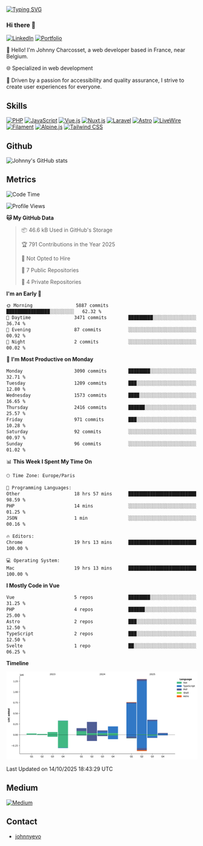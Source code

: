 [![Typing SVG](https://readme-typing-svg.demolab.com?font=Fira+Code&pause=1000&random=false&width=435&lines=Johnny+Charcosset;Web+Developer)](https://git.io/typing-svg)

### Hi there 👋
[![LinkedIn](https://img.shields.io/badge/LinkedIn-0077B5?style=for-the-badge&logo=linkedin&logoColor=white)](https://www.linkedin.com/in/johnny-charcosset/)
[![Portfolio](https://img.shields.io/badge/Portfolio-4285F4?style=for-the-badge&logo=google-chrome&logoColor=white)](https://johnnyevo.github.io/)

👋 Hello! I'm Johnny Charcosset, a web developer based in France, near Belgium.

🌐 Specialized in web development

🚀 Driven by a passion for accessibility and quality assurance, I strive to create user experiences for everyone.

## Skills

[![PHP](https://img.shields.io/badge/PHP-777BB4?style=for-the-badge&logo=php&logoColor=white)](https://www.php.net/)
[![JavaScript](https://img.shields.io/badge/JavaScript-F7DF1E?style=for-the-badge&logo=javascript&logoColor=black)](https://developer.mozilla.org/en-US/docs/Web/JavaScript)
[![Vue.js](https://img.shields.io/badge/Vue.js-4FC08D?style=for-the-badge&logo=vue.js&logoColor=white)](https://vuejs.org/)
[![Nuxt.js](https://img.shields.io/badge/Nuxt.js-00C58E?style=for-the-badge&logo=nuxt.js&logoColor=white)](https://nuxtjs.org/)
[![Laravel](https://img.shields.io/badge/Laravel-FF2D20?style=for-the-badge&logo=laravel&logoColor=white)](https://laravel.com/)
[![Astro](https://img.shields.io/badge/Astro-0B3E59?style=for-the-badge&logo=astro&logoColor=white)](https://astro.build/)
[![LiveWire](https://img.shields.io/badge/LiveWire-FF3E00?style=for-the-badge&logo=livewire&logoColor=white)](https://laravel-livewire.com/)
[![Filament](https://img.shields.io/badge/Filament-253E46?style=for-the-badge&logo=https://filamentphp.com/favicon/favicon-32x32.png?v=w1dBNxT7Wg&logoColor=white)](https://filamentadmin.com/)
[![Alpine.js](https://img.shields.io/badge/Alpine.js-8BC0D0?style=for-the-badge&logo=alpine.js&logoColor=black)](https://alpinejs.dev/)
[![Tailwind CSS](https://img.shields.io/badge/Tailwind_CSS-38B2AC?style=for-the-badge&logo=tailwind-css&logoColor=white)](https://tailwindcss.com/)

## Github

![Johnny's GitHub stats](https://github-readme-stats.vercel.app/api?username=JohnnyEvo&show_icons=true&theme=transparent)

## Metrics

<!--START_SECTION:waka-->
![Code Time](http://img.shields.io/badge/Code%20Time-1%2C484%20hrs%2034%20mins-blue)

![Profile Views](http://img.shields.io/badge/Profile%20Views-0-blue)

**🐱 My GitHub Data** 

> 📦 46.6 kB Used in GitHub's Storage 
 > 
> 🏆 791 Contributions in the Year 2025
 > 
> 🚫 Not Opted to Hire
 > 
> 📜 7 Public Repositories 
 > 
> 🔑 4 Private Repositories 
 > 
**I'm an Early 🐤** 

```text
🌞 Morning                5887 commits        ████████████████░░░░░░░░░   62.32 % 
🌆 Daytime                3471 commits        █████████░░░░░░░░░░░░░░░░   36.74 % 
🌃 Evening                87 commits          ░░░░░░░░░░░░░░░░░░░░░░░░░   00.92 % 
🌙 Night                  2 commits           ░░░░░░░░░░░░░░░░░░░░░░░░░   00.02 % 
```
📅 **I'm Most Productive on Monday** 

```text
Monday                   3090 commits        ████████░░░░░░░░░░░░░░░░░   32.71 % 
Tuesday                  1209 commits        ███░░░░░░░░░░░░░░░░░░░░░░   12.80 % 
Wednesday                1573 commits        ████░░░░░░░░░░░░░░░░░░░░░   16.65 % 
Thursday                 2416 commits        ██████░░░░░░░░░░░░░░░░░░░   25.57 % 
Friday                   971 commits         ███░░░░░░░░░░░░░░░░░░░░░░   10.28 % 
Saturday                 92 commits          ░░░░░░░░░░░░░░░░░░░░░░░░░   00.97 % 
Sunday                   96 commits          ░░░░░░░░░░░░░░░░░░░░░░░░░   01.02 % 
```


📊 **This Week I Spent My Time On** 

```text
🕑︎ Time Zone: Europe/Paris

💬 Programming Languages: 
Other                    18 hrs 57 mins      █████████████████████████   98.59 % 
PHP                      14 mins             ░░░░░░░░░░░░░░░░░░░░░░░░░   01.25 % 
JSON                     1 min               ░░░░░░░░░░░░░░░░░░░░░░░░░   00.16 % 

🔥 Editors: 
Chrome                   19 hrs 13 mins      █████████████████████████   100.00 % 

💻 Operating System: 
Mac                      19 hrs 13 mins      █████████████████████████   100.00 % 
```

**I Mostly Code in Vue** 

```text
Vue                      5 repos             ████████░░░░░░░░░░░░░░░░░   31.25 % 
PHP                      4 repos             ██████░░░░░░░░░░░░░░░░░░░   25.00 % 
Astro                    2 repos             ███░░░░░░░░░░░░░░░░░░░░░░   12.50 % 
TypeScript               2 repos             ███░░░░░░░░░░░░░░░░░░░░░░   12.50 % 
Svelte                   1 repo              ██░░░░░░░░░░░░░░░░░░░░░░░   06.25 % 
```



**Timeline**

![Lines of Code chart](https://raw.githubusercontent.com/JohnnyEvo/JohnnyEvo/main/assets/bar_graph.png)


 Last Updated on 14/10/2025 18:43:29 UTC
<!--END_SECTION:waka-->

## Medium

[![Medium](https://github-readme-medium.vercel.app/?username=johnny.charcosset&limit=3)](https://medium.com/@@johnny.charcosset)

## Contact

- [johnnyevo](https://johnnyevo.github.io/)
